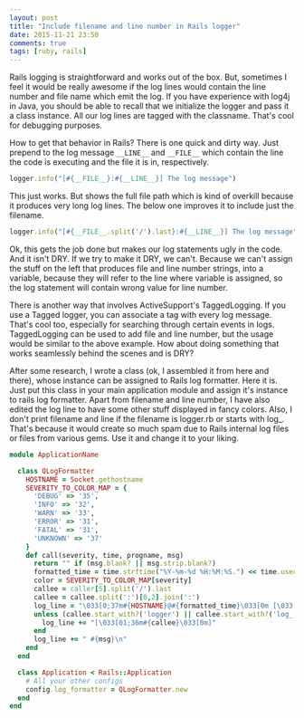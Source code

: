 ```yaml
---
layout: post
title: "Include filename and line number in Rails logger"
date: 2015-11-21 23:50
comments: true
tags: [ruby, rails]
---
```

Rails logging is straightforward and works out of the box. But, sometimes I feel it would 
be really awesome if the log lines would contain the line number and file name which emit 
the log. If you have experience with log4j in Java, you should be able to recall that we
initialize the logger and pass it a class instance. All our log lines are tagged with the
classname. That's cool for debugging purposes.

How to get that behavior in Rails? There is 
one quick and dirty way. Just prepend to the log message `__LINE__` and `__FILE__` which 
contain the line the code is executing and the file it is in, respectively. 

```ruby
logger.info("[#{__FILE__}:#{__LINE__}] The log message")
```

This just works. But shows the full file path which is kind of overkill because it produces very long log lines. The below one improves it to include just the filename.

```ruby
logger.info("[#{__FILE__.split('/').last}:#{__LINE__}] The log message")
```

Ok, this gets the job done but makes our log statements ugly in the code. And it isn't DRY. If
we try to make it DRY, we can't. Because we can't assign the stuff 
on the left that produces file and line number strings, into a variable, because they will refer to the line where variable is assigned, so the log statement will contain wrong value for
line number.

There is another way that involves ActiveSupport's TaggedLogging. If you use a Tagged logger,
you can associate a tag with every log message. That's cool too, especially for searching 
through certain events in logs. TaggedLogging can be used to add file and line number, but
the usage would be similar to the above example. How about doing something that works
seamlessly behind the scenes and is DRY?

After some research, I wrote a class (ok, I assembled it from here and there), whose instance 
can be assigned to Rails log formatter. Here it is. Just put this class in your main
application module and assign it's instance to rails log formatter. Apart from filename
and line number, I have also edited the log line to have some other stuff displayed in fancy
colors. Also, I don't print filename and line if the filename is logger.rb or starts with
log\_. That's because it would create so much spam due to Rails internal log files or
files from various gems.
Use it and change it to your liking.

```ruby
module ApplicationName

  class QLogFormatter
    HOSTNAME = Socket.gethostname
    SEVERITY_TO_COLOR_MAP = {
      'DEBUG' => '35',
      'INFO' => '32',
      'WARN' => '33',
      'ERROR' => '31',
      'FATAL' => '31',
      'UNKNOWN' => '37'
    }
    def call(severity, time, progname, msg)
      return "" if (msg.blank? || msg.strip.blank?)
      formatted_time = time.strftime("%Y-%m-%d %H:%M:%S.") << time.usec.to_s[0..2]
      color = SEVERITY_TO_COLOR_MAP[severity]
      callee = caller[5].split('/').last
      callee = callee.split(':')[0,2].join(':')
      log_line = "\033[0;37m#{HOSTNAME}@#{formatted_time}\033[0m [\033[01;#{color}m#{severity}\033[0m]"
      unless (callee.start_with?('logger') || callee.start_with?('log_'))
        log_line += "[\033[01;36m#{callee}\033[0m]"
      end
      log_line += " #{msg}\n"
    end
  end

  class Application < Rails::Application
    # All your other configs
    config.log_formatter = QLogFormatter.new
  end
end
```
